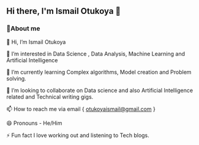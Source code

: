 ## Hi there, I'm Ismail Otukoya 👋


### 🚀About me

👋 Hi, I’m Ismail Otukoya 

👀 I’m interested in Data Science , Data Analysis, Machine Learning and Artificial Intelligence

🌱 I’m currently learning Complex algorithms, Model creation and Problem solving.

💞️ I’m looking to collaborate on Data science and also Artificial Intelligence related and Technical writing gigs.

📫 How to reach me via email { otukoyaismail@gmail.com }

😄 Pronouns - He/Him

⚡️ Fun fact I love working out and listening to Tech blogs.

<!--
**IsmailOtukoya/IsmailOtukoya** is a ✨ _special_ ✨ repository because its `README.md` (this file) appears on your GitHub profile.





